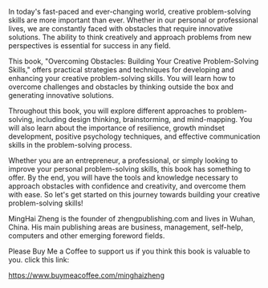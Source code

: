 

In today's fast-paced and ever-changing world, creative problem-solving skills are more important than ever. Whether in our personal or professional lives, we are constantly faced with obstacles that require innovative solutions. The ability to think creatively and approach problems from new perspectives is essential for success in any field.

This book, "Overcoming Obstacles: Building Your Creative Problem-Solving Skills," offers practical strategies and techniques for developing and enhancing your creative problem-solving skills. You will learn how to overcome challenges and obstacles by thinking outside the box and generating innovative solutions.

Throughout this book, you will explore different approaches to problem-solving, including design thinking, brainstorming, and mind-mapping. You will also learn about the importance of resilience, growth mindset development, positive psychology techniques, and effective communication skills in the problem-solving process.

Whether you are an entrepreneur, a professional, or simply looking to improve your personal problem-solving skills, this book has something to offer. By the end, you will have the tools and knowledge necessary to approach obstacles with confidence and creativity, and overcome them with ease. So let's get started on this journey towards building your creative problem-solving skills!

MingHai Zheng is the founder of zhengpublishing.com and lives in Wuhan, China. His main publishing areas are business, management, self-help, computers and other emerging foreword fields.

Please Buy Me a Coffee to support us if you think this book is valuable to you. click this link:

https://www.buymeacoffee.com/minghaizheng
